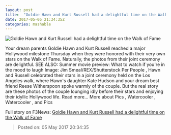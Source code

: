 ```yaml
---
layout: post
title:  "Goldie Hawn and Kurt Russell had a delightful time on the Walk of Fame"
date: 2017-05-05 21:34:35Z
categories: mashable
---
```


![Goldie Hawn and Kurt Russell had a delightful time on the Walk of Fame](http://i.amz.mshcdn.com/V34TupqfT-tiKvM3b2ez0HGqhyU=/1200x630/2017%2F05%2F05%2F28%2F85cd055a47dd401d84d18f7bd80710c1.11762.jpg)

Your dream parents Goldie Hawn and Kurt Russell reached a major Hollywood milestone Thursday when they were honored with their very own stars on the Walk of Fame. Naturally, the photos from their joint ceremony are delightful. SEE ALSO: Summer movie preview: What to watch if you're in the mood to laugh Image: Jim Smeal/REX/Shutterstock Per People , Hawn and Russell celebrated their stars in a joint ceremony held on the Los Angeles walk, where Hawn's daughter Kate Hudson and your dream best friend Reese Witherspoon spoke warmly of the couple. But the real story are these photos of the couple lounging idly before their stars and enjoying their idyllic Hollywood life. Read more... More about Pics , Watercooler , Watercooler , and Pics


Full story on F3News: [Goldie Hawn and Kurt Russell had a delightful time on the Walk of Fame](http://www.f3nws.com/n/UxFbmG)

> Posted on: 05 May 2017 20:34:35
